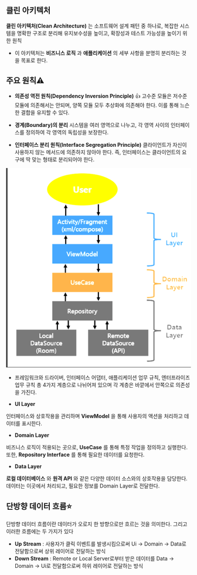 ## 클린 아키텍처
**클린 아키텍처(Clean Architecture)** 는 소프트웨어 설계 패턴 중 하나로, 복잡한 시스템을 명확한 구조로 분리해 유지보수성을 높이고, 확장성과 테스트 가능성을 높이기 위한 원칙
+ 이 아키텍처는 **비즈니스 로직** 과 **애플리케이션** 의 세부 사항을 분명히 분리하는 것을 목표로 한다.

## 주요 원칙⚠️
+ **의존성 역전 원칙(Dependency Inversion Principle)** 👍
고수준 모듈은 저수준 모듈에 의존해서는 안되며, 양쪽 모듈 모두 추상화에 의존해야 한다. 이를 통해 느슨한 결합을 유지할 수 있다.

+ **경계(Boundary)의 분리**
시스템을 여러 영역으로 나누고, 각 영역 사이의 인터페이스를 정의하여 각 영역의 독립성을 보장한다.

+ **인터페이스 분리 원칙(Interface Segregation Principle)**
클라이언트가 자신이 사용하지 않는 메서드에 의존하지 않아야 한다. 즉, 인터페이스는 클라이언트의 요구에 딱 맞는 형태로 분리되어야 한다.

![alt text](image/image-1.png)
+ 프레임워크와 드라이버, 인터페이스 어댑터, 애플리케이션 업무 규칙, 엔터프라이즈 업무 규칙 총 4가지 계층으로 나뉘어져 있으며 각 계층은 바깥에서 안쪽으로 의존성을 가진다.


+ **UI Layer**

 인터페이스와 상호작용을 관리하며 **ViewModel** 을 통해 사용자의 액션을 처리하고 데이터를 표시한다.
+ **Domain Layer**

비즈니스 로직이 적용되는 곳으로, **UseCase** 를 통해 특정 작업을 정의하고 실행한다. 또한, **Repository Interface** 를 통해 필요한 데이터를 요청한다.
+ **Data Layer**

**로컬 데이터베이스** 와 **원격 API** 와 같은 다양한 데이터 소스와의 상호작용을 담당한다. 데이터는 이곳에서 처리되고, 필요한 정보를 Domain Layer로 전달한다.

## 단방향 데이터 흐름⭐
단방향 데이터 흐름이란 데이터가 오로지 한 방향으로만 흐르는 것을 의미한다. 그리고 이러한 흐름에는 두 가지가 있다
+ **Up Stream** : 사용자가 클릭 이벤트를 발생시킴으로써 Ui -> Domain -> Data로 전달함으로써 상위 레이어로 전달하는 방식
+ **Down Stream** : Remote or Local Server로부터 받은 데이터를 Data -> Domain -> Ui로 전달함으로써 하위 레이어로 전달하는 방식